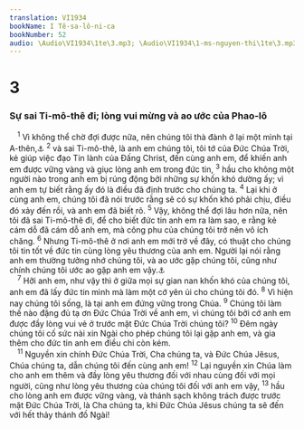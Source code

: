 ```yaml
---
translation: VI1934
bookName: I Tê-sa-lô-ni-ca 
bookNumber: 52
audio: \Audio\VI1934\1te\3.mp3; \Audio\VI1934\1-ms-nguyen-thi\1te\3.mp3; \Audio\VI1934\2-ms-david-dong\1te\3.mp3
---
```


<div class="title"><h1>3</h1><h3>Sự sai Ti-mô-thê đi; lòng vui mừng và ao ước của Phao-lô</h3></div>
<span class="verse 1te_3_1"> <sup>1</sup> Vì không thể chờ đợi được nữa, nên chúng tôi thà đành ở lại một mình tại A-thên,<a data-toggle="tooltip" data-placement="bottom" title="Cong 17:15">⚓</a></span>
<span class="verse 1te_3_2"><sup>2</sup> và sai Ti-mô-thê, là anh em chúng tôi, tôi tớ của Đức Chúa Trời, kẻ giúp việc đạo Tin lành của Đấng Christ, đến cùng anh em, để khiến anh em được vững vàng và giục lòng anh em trong đức tin, </span>
<span class="verse 1te_3_3"><sup>3</sup> hầu cho không một người nào trong anh em bị rúng động bởi những sự khốn khó dường ấy; vì anh em tự biết rằng ấy đó là điều đã định trước cho chúng ta. </span>
<span class="verse 1te_3_4"><sup>4</sup> Lại khi ở cùng anh em, chúng tôi đã nói trước rằng sẽ có sự khốn khó phải chịu, điều đó xảy đến rồi, và anh em đã biết rõ. </span>
<span class="verse 1te_3_5"><sup>5</sup> Vậy, không thể đợi lâu hơn nữa, nên tôi đã sai Ti-mô-thê đi, để cho biết đức tin anh em ra làm sao, e rằng kẻ cám dỗ đã cám dỗ anh em, mà công phu của chúng tôi trở nên vô ích chăng. </span>
<span class="verse 1te_3_6"><sup>6</sup> Nhưng Ti-mô-thê ở nơi anh em mới trở về đây, có thuật cho chúng tôi tin tốt về đức tin cùng lòng yêu thương của anh em. Người lại nói rằng anh em thường tưởng nhớ chúng tôi, và ao ước gặp chúng tôi, cũng như chính chúng tôi ước ao gặp anh em vậy.<a data-toggle="tooltip" data-placement="bottom" title="Cong 18:5">⚓</a><br/></span>
<span class="verse 1te_3_7"> <sup>7</sup> Hỡi anh em, như vậy thì ở giữa mọi sự gian nan khốn khó của chúng tôi, anh em đã lấy đức tin mình mà làm một cớ yên ủi cho chúng tôi đó. </span>
<span class="verse 1te_3_8"><sup>8</sup> Vì hiện nay chúng tôi sống, là tại anh em đứng vững trong Chúa. </span>
<span class="verse 1te_3_9"><sup>9</sup> Chúng tôi làm thế nào đặng đủ tạ ơn Đức Chúa Trời về anh em, vì chúng tôi bởi cớ anh em được đầy lòng vui vẻ ở trước mặt Đức Chúa Trời chúng tôi? </span>
<span class="verse 1te_3_10"><sup>10</sup> Đêm ngày chúng tôi cố sức nài xin Ngài cho phép chúng tôi lại gặp anh em, và gia thêm cho đức tin anh em điều chi còn kém. <br/></span>
<span class="verse 1te_3_11"> <sup>11</sup> Nguyền xin chính Đức Chúa Trời, Cha chúng ta, và Đức Chúa Jêsus, Chúa chúng ta, dẫn chúng tôi đến cùng anh em! </span>
<span class="verse 1te_3_12"><sup>12</sup> Lại nguyền xin Chúa làm cho anh em thêm và đầy lòng yêu thương đối với nhau cùng đối với mọi người, cũng như lòng yêu thương của chúng tôi đối với anh em vậy, </span>
<span class="verse 1te_3_13"><sup>13</sup> hầu cho lòng anh em được vững vàng, và thánh sạch không trách được trước mặt Đức Chúa Trời, là Cha chúng ta, khi Đức Chúa Jêsus chúng ta sẽ đến với hết thảy thánh đồ Ngài! <br/></span>
